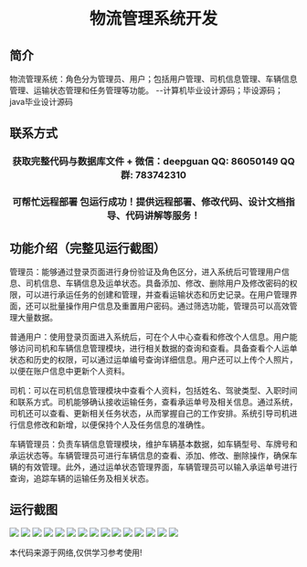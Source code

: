 <p><h1 align="center">物流管理系统开发</h1></p>

## 简介
物流管理系统：角色分为管理员、用户；包括用户管理、司机信息管理、车辆信息管理、运输状态管理和任务管理等功能。    --计算机毕业设计源码；毕设源码；java毕业设计源码


## 联系方式
<p><h3 align="center">获取完整代码与数据库文件 + 微信：deepguan QQ: 86050149 QQ群: 783742310</h3></p>
<p><h3 align="center">可帮忙远程部署 包运行成功！提供远程部署、修改代码、设计文档指导、代码讲解等服务！</h3></p>

## 功能介绍（完整见运行截图）
管理员：能够通过登录页面进行身份验证及角色区分，进入系统后可管理用户信息、司机信息、车辆信息及运单状态。具备添加、修改、删除用户及修改密码的权限，可以进行承运任务的创建和管理，并查看运输状态和历史记录。在用户管理界面，还可以批量操作用户信息及重置用户密码。通过筛选功能，管理员可以高效管理大量数据。

普通用户：使用登录页面进入系统后，可在个人中心查看和修改个人信息。用户能够访问司机和车辆信息管理模块，进行相关数据的查询和查看。具备查看个人运单状态和历史的权限，可以通过运单编号查询详细信息。用户还可以上传个人照片，以便在账户信息中更新个人资料。

司机：可以在司机信息管理模块中查看个人资料，包括姓名、驾驶类型、入职时间和联系方式。司机能够确认接收运输任务，查看承运单号及相关信息。通过系统，司机还可以查看、更新相关任务状态，从而掌握自己的工作安排。系统引导司机进行信息修改和新增，以便保持个人及任务信息的准确性。

车辆管理员：负责车辆信息管理模块，维护车辆基本数据，如车辆型号、车牌号和承运状态等。车辆管理员可进行车辆信息的查看、添加、修改、删除操作，确保车辆的有效管理。此外，通过运单状态管理界面，车辆管理员可以输入承运单号进行查询，追踪车辆的运输任务及相关状态。


## 运行截图
![](https://bs-1329754181.cos.ap-shanghai.myqcloud.com/ssm/LogisticsManagementSystemDevelopment/img/001.jpg)
![](https://bs-1329754181.cos.ap-shanghai.myqcloud.com/ssm/LogisticsManagementSystemDevelopment/img/002.jpg)
![](https://bs-1329754181.cos.ap-shanghai.myqcloud.com/ssm/LogisticsManagementSystemDevelopment/img/003.jpg)
![](https://bs-1329754181.cos.ap-shanghai.myqcloud.com/ssm/LogisticsManagementSystemDevelopment/img/004.jpg)
![](https://bs-1329754181.cos.ap-shanghai.myqcloud.com/ssm/LogisticsManagementSystemDevelopment/img/005.jpg)
![](https://bs-1329754181.cos.ap-shanghai.myqcloud.com/ssm/LogisticsManagementSystemDevelopment/img/006.jpg)
![](https://bs-1329754181.cos.ap-shanghai.myqcloud.com/ssm/LogisticsManagementSystemDevelopment/img/007.jpg)
![](https://bs-1329754181.cos.ap-shanghai.myqcloud.com/ssm/LogisticsManagementSystemDevelopment/img/008.jpg)
![](https://bs-1329754181.cos.ap-shanghai.myqcloud.com/ssm/LogisticsManagementSystemDevelopment/img/009.jpg)
![](https://bs-1329754181.cos.ap-shanghai.myqcloud.com/ssm/LogisticsManagementSystemDevelopment/img/010.jpg)
![](https://bs-1329754181.cos.ap-shanghai.myqcloud.com/ssm/LogisticsManagementSystemDevelopment/img/011.jpg)
![](https://bs-1329754181.cos.ap-shanghai.myqcloud.com/ssm/LogisticsManagementSystemDevelopment/img/012.jpg)
![](https://bs-1329754181.cos.ap-shanghai.myqcloud.com/ssm/LogisticsManagementSystemDevelopment/img/013.jpg)
![](https://bs-1329754181.cos.ap-shanghai.myqcloud.com/ssm/LogisticsManagementSystemDevelopment/img/014.jpg)
![](https://bs-1329754181.cos.ap-shanghai.myqcloud.com/ssm/LogisticsManagementSystemDevelopment/img/015.jpg)

<p>本代码来源于网络,仅供学习参考使用!</p>
